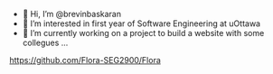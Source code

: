 - 👋 Hi, I’m @brevinbaskaran
- 👀 I’m interested in first year of Software Engineering at uOttawa
- 🌱 I’m currently working on a project to build a website with some collegues ...

<!---
brevinbaskaran/brevinbaskaran is a ✨ special ✨ repository because its `README.md` (this file) appears on your GitHub profile.
You can click the Preview link to take a look at your changes.
--->

https://github.com/Flora-SEG2900/Flora 
